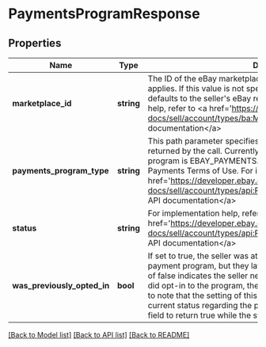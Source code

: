 # PaymentsProgramResponse

## Properties
Name | Type | Description | Notes
------------ | ------------- | ------------- | -------------
**marketplace_id** | **string** | The ID of the eBay marketplace to which the payment policy applies. If this value is not specified in the request, the value defaults to the seller&#39;s eBay registration site. For implementation help, refer to &lt;a href&#x3D;&#39;https://developer.ebay.com/api-docs/sell/account/types/ba:MarketplaceIdEnum&#39;&gt;eBay API documentation&lt;/a&gt; | [optional] 
**payments_program_type** | **string** | This path parameter specifies the payment program whose status is returned by the call. Currently the only supported payments program is EBAY_PAYMENTS. For details on the program, see Payments Terms of Use. For implementation help, refer to &lt;a href&#x3D;&#39;https://developer.ebay.com/api-docs/sell/account/types/api:PaymentsProgramType&#39;&gt;eBay API documentation&lt;/a&gt; | [optional] 
**status** | **string** | For implementation help, refer to &lt;a href&#x3D;&#39;https://developer.ebay.com/api-docs/sell/account/types/api:PaymentsProgramStatus&#39;&gt;eBay API documentation&lt;/a&gt; | [optional] 
**was_previously_opted_in** | **bool** | If set to true, the seller was at one point opted-in to the associated payment program, but they later opted out of the program. A value of false indicates the seller never opted-in to the program or if they did opt-in to the program, they never opted-out of it. It&#39;s important to note that the setting of this field does not indicate the seller&#39;s current status regarding the payment program. It is possible for this field to return true while the status field returns OPTED_IN. | [optional] 

[[Back to Model list]](../README.md#documentation-for-models) [[Back to API list]](../README.md#documentation-for-api-endpoints) [[Back to README]](../README.md)


